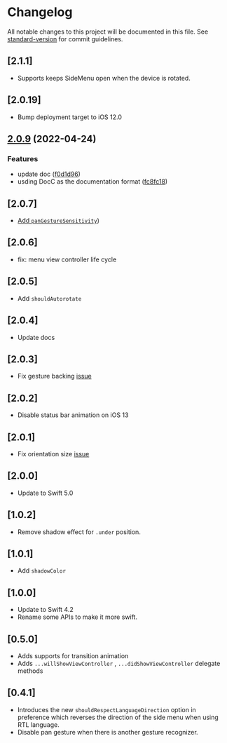 # Changelog

All notable changes to this project will be documented in this file. See [standard-version](https://github.com/conventional-changelog/standard-version) for commit guidelines.

## [2.1.1]

- Supports keeps SideMenu open when the device is rotated.

## [2.0.19]

- Bump deployment target to iOS 12.0

## [2.0.9](https://github.com/kukushi/SideMenu/compare/v2.0.8...v2.0.9) (2022-04-24)

### Features

* update doc ([f0d1d96](https://github.com/kukushi/SideMenu/commit/f0d1d966505e2fc0ca213441aa3967d64ba634d9))
* usding DocC as the documentation format ([fc8fc18](https://github.com/kukushi/SideMenu/commit/fc8fc18bc767e5425170b686a200640833192ad4))

## [2.0.7]

- [Add `panGestureSensitivity`](https://github.com/kukushi/SideMenu/issues/71))

## [2.0.6]

- fix: menu view controller life cycle

## [2.0.5]

- Add `shouldAutorotate`

## [2.0.4]

- Update docs

## [2.0.3]

- Fix gesture backing [issue](https://github.com/kukushi/SideMenu/issues/67)

## [2.0.2]

- Disable status bar animation on iOS 13

## [2.0.1]

- Fix orientation size [issue](https://github.com/kukushi/SideMenu/issues/64)

## [2.0.0]

- Update to Swift 5.0

## [1.0.2]

- Remove shadow effect for `.under` position.

## [1.0.1]

- Add `shadowColor`

## [1.0.0]

- Update to Swift 4.2
- Rename some APIs to make it more swift.

## [0.5.0]

- Adds supports for transition animation
- Adds `...willShowViewController` , `...didShowViewController` delegate methods

## [0.4.1]

- Introduces the new `shouldRespectLanguageDirection` option in preference which reverses the direction of the side menu when using RTL language.
- Disable pan gesture when there is another gesture recognizer.